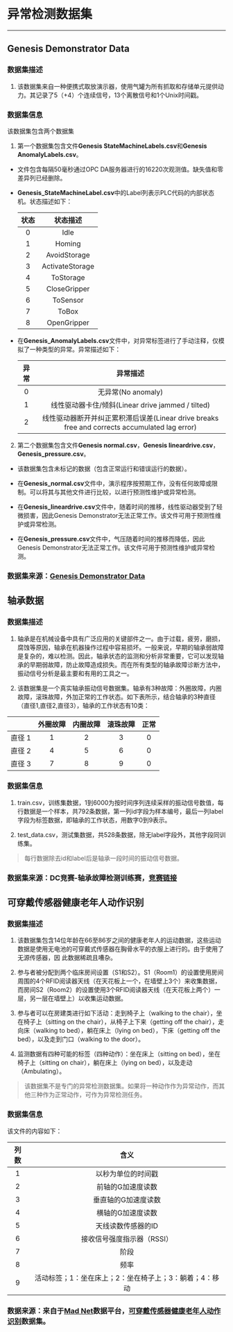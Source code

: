 # 异常检测数据集
**************

## Genesis Demonstrator Data
### 数据集描述
1.  该数据集来自一种便携式取放演示器，使用气罐为所有抓取和存储单元提供动力。其记录了5（+4）个连续信号，13个离散信号和1个Unix时间戳。

### 数据集信息
该数据集包含两个数据集
1.  第一个数据集包含文件**Genesis StateMachineLabels.csv**和**Genesis AnomalyLabels.csv**。

- 文件包含每隔50毫秒通过OPC DA服务器进行的16220次观测值。缺失值和零差异列已经删除。

- **Genesis_StateMachineLabel.csv**中的Label列表示PLC代码的内部状态机。状态描述如下：


  | 状态 | 状态描述| 
  |  :----:  |  :----:  | 
  | 0 | Idle |
  | 1 | Homing |  
  | 2 | AvoidStorage |   
  | 3 | ActivateStorage |
  | 4 | ToStorage |
  | 5 | CloseGripper |
  | 6 | ToSensor |
  | 7 | ToBox |
  | 8 | OpenGripper |
  
- 在**Genesis_AnomalyLabels.csv**文件中，对异常标签进行了手动注释，仅模拟了一种类型的异常。异常描述如下：
  
  | 异常 | 异常描述| 
  |  :----:  |  :----:  | 
  | 0 | 无异常(No anomaly) |
  | 1 | 线性驱动器卡住/倾斜(Linear drive jammed / tilted) |  
  | 2 | 线性驱动器断开并纠正累积滞后误差(Linear drive breaks free and corrects accumulated lag error) | 
  
2.  第二个数据集包含文件**Genesis normal.csv**，**Genesis lineardrive.csv**，**Genesis_pressure.csv**。

- 该数据集包含未标记的数据（包含正常运行和错误运行的数据）。

- 在**Genesis_normal.csv**文件中，演示程序按预期工作，没有任何故障或限制。可以将其与其他文件进行比较，以进行预测性维护或异常检测。

- 在**Genesis_lineardrive.csv**文件中，随着时间的推移，线性驱动器受到了轻微损害，因此Genesis Demonstrator无法正常工作。该文件可用于预测性维护或异常检测。

- 在**Genesis_pressure.csv**文件中，气压随着时间的推移而降低，因此Genesis Demonstrator无法正常工作。该文件可用于预测性维护或异常检测。

### 数据集来源：[Genesis Demonstrator Data](https://www.kaggle.com/inIT-OWL/genesis-demonstrator-data-for-machine-learning)


## 轴承数据
### 数据集描述
1.  轴承是在机械设备中具有广泛应用的关键部件之一。由于过载，疲劳，磨损，腐蚀等原因，轴承在机器操作过程中容易损坏。一般来说，早期的轴承弱故障是复杂的，难以检测。因此，轴承状态的监测和分析非常重要，它可以发现轴承的早期弱故障，防止故障造成损失。而在所有类型的轴承故障诊断方法中，振动信号分析是最主要和有用的工具之一。

2.  该数据集是一个真实轴承振动信号数据集。轴承有3种故障：外圈故障，内圈故障，滚珠故障，外加正常的工作状态。如下表所示，结合轴承的3种直径（直径1,直径2,直径3），轴承的工作状态有10类：

|        | 外圈故障| 内圈故障 | 滚珠故障  | 正常 |
| :----: | :----:| :------:| :-----:  | :---:|
| 直径 1  | 1     |    2     |    3    |  0  |
| 直径 2  | 4     |    5     |    6    |  0  |
| 直径 3  | 7     |    8     |    9    |  0  |

### 数据集信息
1.  train.csv，训练集数据，1到6000为按时间序列连续采样的振动信号数值，每行数据是一个样本，共792条数据，第一列id字段为样本编号，最后一列label字段为标签数据，即轴承的工作状态，用数字0到9表示。

2.  test_data.csv，测试集数据，共528条数据，除无label字段外，其他字段同训练集。
> 每行数据除去id和label后是轴承一段时间的振动信号数据。
### 数据集来源：DC竞赛-轴承故障检测训练赛，[竞赛链接](https://www.dcjingsai.com/common/cmpt/%E8%BD%B4%E6%89%BF%E6%95%85%E9%9A%9C%E6%A3%80%E6%B5%8B%E8%AE%AD%E7%BB%83%E8%B5%9B_%E7%AB%9E%E8%B5%9B%E4%BF%A1%E6%81%AF.html)


## 可穿戴传感器健康老年人动作识别
### 数据集描述

1.  该数据集包含14位年龄在66至86岁之间的健康老年人的运动数据，这些运动数据是使用无电池的可穿戴式传感器在胸骨水平的衣服上进行的。由于使用了无源传感器，因 此数据稀疏且嘈杂。

2.  参与者被分配到两个临床房间设置（S1和S2）。S1（Room1）的设置使用房间周围的4个RFID阅读器天线（在天花板上一个，在墙壁上3个）来收集数据，而房间S2（Room2）的设置使用3个RFID阅读器天线（在天花板上两个）一层，另一层在墙壁上）以收集运动数据。

3.  参与者可以在房建类进行如下活动：走到椅子上（walking to the chair），坐在椅子上（sitting on the chair），从椅子上下来（getting off the chair），走向床（walking to bed），躺在床上（lying on bed），下床（getting off the bed），以及走到门口（walking to the door）。

4.  监测数据有四种可能的标签（四种动作）：坐在床上（sitting on bed），坐在椅子上（sitting on chair），躺在床上（lying on bed），以及走动（Ambulating）。
> 该数据集不是专门的异常检测数据集。如果将一种动作作为异常动作，而其他三种作为正常动作，可作为异常检测任务。

### 数据集信息
该文件的内容如下：

| 列数 | 含义| 
|  :----:  |  :----:  | 
| 1 | 以秒为单位的时间戳 |  
| 2 | 前轴的G加速度读数 |   
| 3 | 垂直轴的G加速度读数 |
| 4 | 横轴的G加速度读数 |
| 5 | 天线读数传感器的ID |
| 6 | 接收信号强度指示器（RSSI） |
| 7 | 阶段 |
| 8 | 频率 |
| 9 | 活动标签；1：坐在床上；2：坐在椅子上；3：躺着；4：移动 |

### 数据来源：来自于[Mad Net](http://mad-net.org:8765/index.html?t=0.1629550266458497)数据平台，[可穿戴传感器健康老年人动作识别](http://mad-net.org:8765/explore.html?t=0.5831516555847212)数据集。










